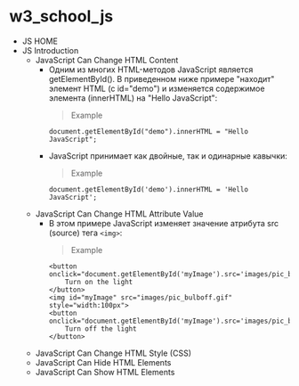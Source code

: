 # w3_school_js

- JS HOME
- JS Introduction
    - JavaScript Can Change HTML Content
        - Одним из многих HTML-методов JavaScript является getElementById(). В
            приведенном ниже примере "находит" элемент HTML (с id="demo") и
            изменяется содержимое элемента (innerHTML) на "Hello JavaScript":
            > Example
            ```
            document.getElementById("demo").innerHTML = "Hello JavaScript";
            ```
        - JavaScript принимает как двойные, так и одинарные кавычки:
            > Example
            ```
            document.getElementById('demo').innerHTML = 'Hello JavaScript';
            ```
    - JavaScript Can Change HTML Attribute Value
        - В этом примере JavaScript изменяет значение атрибута src (source) тега
            `<img>`:
            > Example
            ```
            <button
            onclick="document.getElementById('myImage').src='images/pic_bulgon.gif'">
                Turn on the light
            </button>
            <img id="myImage" src="images/pic_bulboff.gif" style="width:100px">
            <button
            onclick="document.getElementById('myImage').src='images/pic_bulboff.gif'">
                Turn off the light
            </button>
            ```
    - JavaScript Can Change HTML Style (CSS)
    - JavaScript Can Hide HTML Elements
    - JavaScript Can Show HTML Elements
